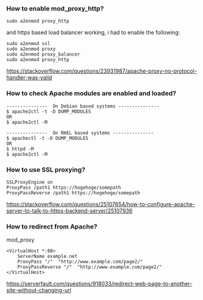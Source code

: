 ### How to enable mod_proxy_http?

```
sudo a2enmod proxy_http
```

and https based load balancer working, i had to enable the following:

```
sudo a2enmod ssl
sudo a2enmod proxy
sudo a2enmod proxy_balancer
sudo a2enmod proxy_http
```
https://stackoverflow.com/questions/23931987/apache-proxy-no-protocol-handler-was-valid

### How to check Apache modules are enabled and loaded?

```
---------------  On Debian based systems --------------- 
$ apache2ctl -t -D DUMP_MODULES   
OR 
$ apache2ctl -M
```

```
---------------  On RHEL based systems --------------- 
$ apachectl -t -D DUMP_MODULES   
OR 
$ httpd -M
$ apache2ctl -M
```

### How to use SSL proxying?

```
SSLProxyEngine on
ProxyPass /path1 https://hogehoge/somepath
ProxyPassReverse /path1 https://hogehoge/somepath
```

https://stackoverflow.com/questions/25107654/how-to-configure-apache-server-to-talk-to-https-backend-server/25107936

### How to redirect from Apache?

mod_proxy

```
<VirtualHost *:80>
    ServerName example.net
    ProxyPass "/"  "http://www.example.com/page2/"
    ProxyPassReverse "/"  "http://www.example.com/page2/"
</VirtualHost>
```

https://serverfault.com/questions/918033/redirect-web-page-to-another-site-without-changing-url
